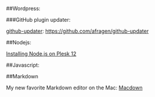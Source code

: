 ##Wordpress:

###GitHub plugin updater:

[github-updater](https://github.com/afragen/github-updater):	https://github.com/afragen/github-updater



##Nodejs:

[Installing Node.js on Plesk 12](https://www.conetix.com.au/blog/installing-nodejs-plesk-12)

##Javascript:

##Markdown

My new favorite Markdown editor on the Mac:
[Macdown](https://github.com/uranusjr/macdown)